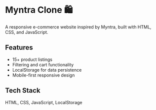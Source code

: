 # Myntra Clone 🛍️

A responsive e-commerce website inspired by Myntra, built with HTML, CSS, and JavaScript.

## Features
- 15+ product listings
- Filtering and cart functionality
- LocalStorage for data persistence
- Mobile-first responsive design

## Tech Stack
HTML, CSS, JavaScript, LocalStorage
